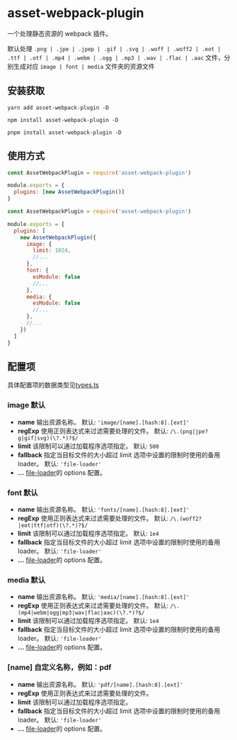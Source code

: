 # asset-webpack-plugin

一个处理静态资源的 webpack 插件。

默认处理 `.png | .jpe | .jpep | .gif | .svg | .woff | .woff2 | .eot | .ttf | .otf | .mp4 | .webm | .ogg | .mp3 | .wav | .flac | .aac` 文件，分别生成对应 `image | font | media` 文件夹的资源文件

## 安装获取

```shell
yarn add asset-webpack-plugin -D

npm install asset-webpack-plugin -D

pnpm install asset-webpack-plugin -D
```

## 使用方式

```javascript
const AssetWebpackPlugin = require('asset-webpack-plugin')

module.exports = {
  plugins: [new AssetWebpackPlugin()]
}
```

```javascript
const AssetWebpackPlugin = require('asset-webpack-plugin')

module.exports = {
  plugins: [
    new AssetWebpackPlugin({
      image: {
        limit: 1024,
        //...
      },
      font: {
        esModule: false
        //...
      },
      media: {
        esModule: false
        //...
      },
      //...
    })
  ]
}
```

## 配置项

具体配置项的数据类型见[types.ts](./src/types.ts)

### image 默认

- **name** 输出资源名称。 默认: `'image/[name].[hash:8].[ext]'`
- **regExp** 使用正则表达式来过滤需要处理的文件。 默认: `/\.(png|jpe?g|gif|svg)(\?.*)?$/`
- **limit** 该限制可以通过加载程序选项指定。 默认: `500`
- **fallback** 指定当目标文件的大小超过 limit 选项中设置的限制时使用的备用 loader。 默认: `'file-loader'`
- **...** [file-loader](https://github.com/webpack-contrib/file-loader)的 options 配置。

### font 默认

- **name** 输出资源名称。 默认: `'fonts/[name].[hash:8].[ext]'`
- **regExp** 使用正则表达式来过滤需要处理的文件。 默认: `/\.(woff2?|eot|ttf|otf)(\?.*)?$/`
- **limit** 该限制可以通过加载程序选项指定。 默认: `1e4`
- **fallback** 指定当目标文件的大小超过 limit 选项中设置的限制时使用的备用 loader。 默认: `'file-loader'`
- **...** [file-loader](https://github.com/webpack-contrib/file-loader)的 options 配置。

### media 默认

- **name** 输出资源名称。 默认: `'media/[name].[hash:8].[ext]'`
- **regExp** 使用正则表达式来过滤需要处理的文件。 默认: `/\.(mp4|webm|ogg|mp3|wav|flac|aac)(\?.*)?$/`
- **limit** 该限制可以通过加载程序选项指定。 默认: `1e4`
- **fallback** 指定当目标文件的大小超过 limit 选项中设置的限制时使用的备用 loader。 默认: `'file-loader'`
- **...** [file-loader](https://github.com/webpack-contrib/file-loader)的 options 配置。

### [name] 自定义名称，例如：pdf

- **name** 输出资源名称。 默认: `'pdf/[name].[hash:8].[ext]'`
- **regExp** 使用正则表达式来过滤需要处理的文件。
- **limit** 该限制可以通过加载程序选项指定。
- **fallback** 指定当目标文件的大小超过 limit 选项中设置的限制时使用的备用 loader。 默认: `'file-loader'`
- **...** [file-loader](https://github.com/webpack-contrib/file-loader)的 options 配置。
